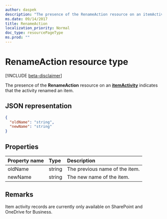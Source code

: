 ```yaml
---
author: daspek
description: "The presence of the RenameAction resource on an itemActivity indicates that the activity renamed an item."
ms.date: 09/14/2017
title: RenameAction
localization_priority: Normal
doc_type: resourcePageType
ms.prod: ""
---
```


# RenameAction resource type

[!INCLUDE [beta-disclaimer](../../includes/beta-disclaimer.md)]

The presence of the **RenameAction** resource on an [**itemActivity**][activity] indicates that the activity renamed an item.

[activity]: itemactivity.md

## JSON representation

<!-- {
  "blockType": "resource",
  "optionalProperties": [ ],
  "@type": "microsoft.graph.renameAction"
}-->

```json
{
  "oldName": "string",
  "newName": "string"
}
```

## Properties

| Property name | Type   | Description
|:--------------|:-------|:----------------------------------------------------
| oldName       | string | The previous name of the item.
| newName       | string | The new name of the item.

## Remarks

Item activity records are currently only available on SharePoint and OneDrive for Business.

<!--
{
  "type": "#page.annotation",
  "description": "The RenameAction object provides information about an activity that renamed an item.",
  "keywords": "activities,activity,action,rename,renamed",
  "section": "documentation",
  "tocPath": "Resources/RenameAction",
  "suppressions": []
}
-->
